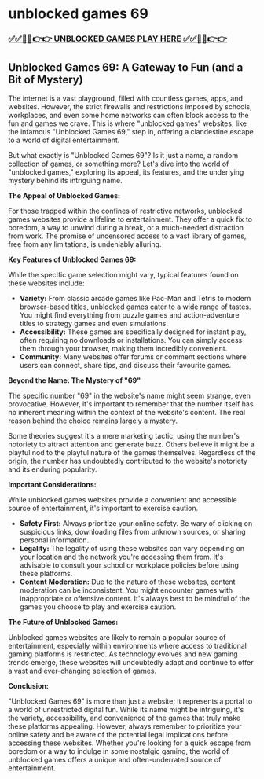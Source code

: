 # unblocked games 69

### [✅✅🔴🔴👉👉 UNBLOCKED GAMES PLAY HERE ✅✅🔴🔴👉👉](https://topstoryindia.com)

## Unblocked Games 69: A Gateway to Fun (and a Bit of Mystery)

The internet is a vast playground, filled with countless games, apps, and websites. However, the strict firewalls and restrictions imposed by schools, workplaces, and even some home networks can often block access to the fun and games we crave. This is where "unblocked games" websites, like the infamous "Unblocked Games 69," step in, offering a clandestine escape to a world of digital entertainment. 

But what exactly is "Unblocked Games 69"? Is it just a name, a random collection of games, or something more? Let's dive into the world of "unblocked games," exploring its appeal, its features, and the underlying mystery behind its intriguing name.

**The Appeal of Unblocked Games:**

For those trapped within the confines of restrictive networks, unblocked games websites provide a lifeline to entertainment. They offer a quick fix to boredom, a way to unwind during a break, or a much-needed distraction from work. The promise of uncensored access to a vast library of games, free from any limitations, is undeniably alluring. 

**Key Features of Unblocked Games 69:**

While the specific game selection might vary, typical features found on these websites include:

* **Variety:** From classic arcade games like Pac-Man and Tetris to modern browser-based titles, unblocked games cater to a wide range of tastes. You might find everything from puzzle games and action-adventure titles to strategy games and even simulations.
* **Accessibility:** These games are specifically designed for instant play, often requiring no downloads or installations. You can simply access them through your browser, making them incredibly convenient.
* **Community:**  Many websites offer forums or comment sections where users can connect, share tips, and discuss their favourite games. 

**Beyond the Name: The Mystery of "69"**

The specific number "69" in the website's name might seem strange, even provocative. However, it's important to remember that the number itself has no inherent meaning within the context of the website's content. The real reason behind the choice remains largely a mystery.

Some theories suggest it's a mere marketing tactic, using the number's notoriety to attract attention and generate buzz. Others believe it might be a playful nod to the playful nature of the games themselves. Regardless of the origin, the number has undoubtedly contributed to the website's notoriety and its enduring popularity.

**Important Considerations:**

While unblocked games websites provide a convenient and accessible source of entertainment, it's important to exercise caution. 

* **Safety First:** Always prioritize your online safety. Be wary of clicking on suspicious links, downloading files from unknown sources, or sharing personal information.
* **Legality:**  The legality of using these websites can vary depending on your location and the network you're accessing them from. It's advisable to consult your school or workplace policies before using these platforms.
* **Content Moderation:**  Due to the nature of these websites, content moderation can be inconsistent. You might encounter games with inappropriate or offensive content. It's always best to be mindful of the games you choose to play and exercise caution.

**The Future of Unblocked Games:**

Unblocked games websites are likely to remain a popular source of entertainment, especially within environments where access to traditional gaming platforms is restricted.  As technology evolves and new gaming trends emerge, these websites will undoubtedly adapt and continue to offer a vast and ever-changing selection of games.

**Conclusion:**

"Unblocked Games 69" is more than just a website; it represents a portal to a world of unrestricted digital fun. While its name might be intriguing, it's the variety, accessibility, and convenience of the games that truly make these platforms appealing. However, always remember to prioritize your online safety and be aware of the potential legal implications before accessing these websites. Whether you're looking for a quick escape from boredom or a way to indulge in some nostalgic gaming, the world of unblocked games offers a unique and often-underrated source of entertainment. 
